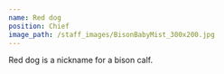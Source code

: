 ```yaml
---
name: Red dog
position: Chief 
image_path: /staff_images/BisonBabyMist_300x200.jpg
---
```


Red dog is a nickname for a bison calf. 